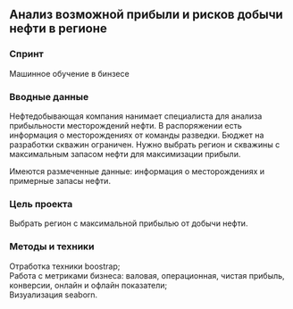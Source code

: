 ## Анализ возможной прибыли и рисков добычи нефти в регионе

### Спринт

Машинное обучение в бинзесе

### Вводные данные

Нефтедобывающая компания нанимает специалиста для анализа прибыльности месторождений нефти. В распоряжении есть информация о месторождениях от команды разведки. 
Бюджет на разработки скважин ограничен. Нужно выбрать регион и скважины с максимальным запасом нефти для максимизации прибыли.

Имеются размеченные данные: информация о месторождениях и примерные запасы нефти.

### Цель проекта

Выбрать регион с максимальной прибылью от добычи нефти.

### Методы и техники

Отработка техники boostrap;   
Работа с метриками бизнеса: валовая, операционная, чистая прибыль, конверсии, онлайн и офлайн показатели;  
Визуализация seaborn.
